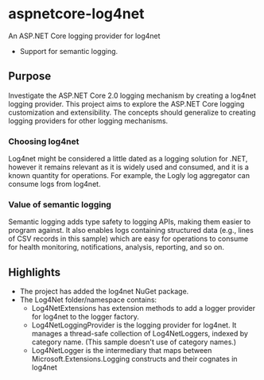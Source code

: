 # aspnetcore-log4net
An ASP.NET Core logging provider for log4net
 * Support for semantic logging.

## Purpose
Investigate the ASP.NET Core 2.0 logging mechanism by creating a log4net logging provider. 
This project aims to explore the ASP.NET Core logging customization and extensibility.
The concepts should generalize to creating logging providers for other logging mechanisms. 

### Choosing log4net
Log4net might be considered a little dated as a logging solution for .NET, however it remains
relevant as it is widely used and consumed, and it is a known quantity for operations. 
For example, the Logly log aggregator can consume logs from log4net.

### Value of semantic logging
Semantic logging adds type safety to logging APIs, making them easier to program against.
It also enables logs containing structured data (e.g., lines of CSV records in this sample)
which are easy for operations to consume for health monitoring, notifications, analysis, reporting, and so on.

## Highlights
* The project has added the log4net NuGet package.
* The Log4Net folder/namespace contains:
  * Log4NetExtensions has extension methods to add a logger provider for log4net to the logger factory.
  * Log4NetLoggingProvider is the logging provider for log4net.
It manages a thread-safe collection of Log4NetLoggers, indexed by category name.
(This sample doesn't use of category names.)
  * Log4NetLogger is the intermediary that maps between Microsoft.Extensions.Logging constructs
and their cognates in log4net
